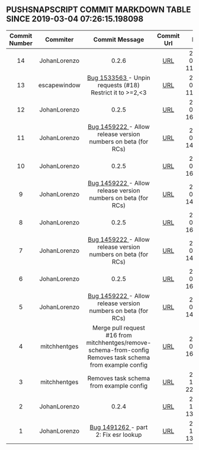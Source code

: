 ## PUSHSNAPSCRIPT COMMIT MARKDOWN TABLE SINCE 2019-03-04 07:26:15.198098

| Commit Number | Commiter | Commit Message | Commit Url | Date | 
|:---:|:----:|:----------------------------------:|:------:|:----:| 
|14|JohanLorenzo|0.2.6|[URL](https://github.com/mozilla-releng/pushsnapscript/commit/8ce4053fb2d1c25fe749a402056086755c0367c2)|2019-03-08 11:14:25
|13|escapewindow|[Bug 1533563 ](https://bugzilla.mozilla.org/show_bug.cgi?id=1533563) - Unpin requests (#18) Restrict it to >=2,<3|[URL](https://github.com/mozilla-releng/pushsnapscript/commit/efadd779e6dd63d4b58f14d373dbe6743c921d11)|2019-03-08 11:12:24
|12|JohanLorenzo|0.2.5|[URL](https://github.com/mozilla-releng/pushsnapscript/commit/48ded4332ef5acda5ab62db74ca926695175fff2)|2019-03-05 16:43:28
|11|JohanLorenzo|[Bug 1459222 ](https://bugzilla.mozilla.org/show_bug.cgi?id=1459222) - Allow release version numbers on beta (for RCs)|[URL](https://github.com/mozilla-releng/pushsnapscript/commit/497a4fa5efe1119fa679266b776deeacff3ad7f5)|2019-02-27 14:28:57
|10|JohanLorenzo|0.2.5|[URL](https://github.com/mozilla-releng/pushsnapscript/commit/48ded4332ef5acda5ab62db74ca926695175fff2)|2019-03-05 16:43:28
|9|JohanLorenzo|[Bug 1459222 ](https://bugzilla.mozilla.org/show_bug.cgi?id=1459222) - Allow release version numbers on beta (for RCs)|[URL](https://github.com/mozilla-releng/pushsnapscript/commit/497a4fa5efe1119fa679266b776deeacff3ad7f5)|2019-02-27 14:28:57
|8|JohanLorenzo|0.2.5|[URL](https://github.com/mozilla-releng/pushsnapscript/commit/48ded4332ef5acda5ab62db74ca926695175fff2)|2019-03-05 16:43:28
|7|JohanLorenzo|[Bug 1459222 ](https://bugzilla.mozilla.org/show_bug.cgi?id=1459222) - Allow release version numbers on beta (for RCs)|[URL](https://github.com/mozilla-releng/pushsnapscript/commit/497a4fa5efe1119fa679266b776deeacff3ad7f5)|2019-02-27 14:28:57
|6|JohanLorenzo|0.2.5|[URL](https://github.com/mozilla-releng/pushsnapscript/commit/48ded4332ef5acda5ab62db74ca926695175fff2)|2019-03-05 16:43:28
|5|JohanLorenzo|[Bug 1459222 ](https://bugzilla.mozilla.org/show_bug.cgi?id=1459222) - Allow release version numbers on beta (for RCs)|[URL](https://github.com/mozilla-releng/pushsnapscript/commit/497a4fa5efe1119fa679266b776deeacff3ad7f5)|2019-02-27 14:28:57
|4|mitchhentges|Merge pull request #16 from mitchhentges/remove-schema-from-config Removes task schema from example config|[URL](https://github.com/mozilla-releng/pushsnapscript/commit/73c3f57b56afa29a05188f70f653086713548af8)|2019-01-04 16:54:04
|3|mitchhentges|Removes task schema from example config|[URL](https://github.com/mozilla-releng/pushsnapscript/commit/d7dc8f27fbe7101102effba62f36bb5ce2fdc178)|2018-12-24 22:05:51
|2|JohanLorenzo|0.2.4|[URL](https://github.com/mozilla-releng/pushsnapscript/commit/1de161f0b36d3840806fecf41c5b84f30e1ac8df)|2018-10-05 13:09:12
|1|JohanLorenzo|[Bug 1491262 ](https://bugzilla.mozilla.org/show_bug.cgi?id=1491262) - part 2: Fix esr lookup|[URL](https://github.com/mozilla-releng/pushsnapscript/commit/45c2f94c2cfc0852f996c68a94549298ba9eb4a6)|2018-10-05 13:05:20


